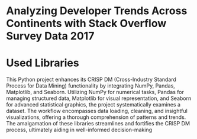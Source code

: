 # Analyzing Developer Trends Across Continents with Stack Overflow Survey Data 2017
# Used Libraries
This Python project enhances its CRISP DM (Cross-Industry Standard Process for Data Mining) functionality by integrating NumPy, Pandas, Matplotlib, and Seaborn. Utilizing NumPy for numerical tasks, Pandas for managing structured data, Matplotlib for visual representation, and Seaborn for advanced statistical graphics, the project systematically examines a dataset. The workflow encompasses data loading, cleaning, and insightful visualizations, offering a thorough comprehension of patterns and trends. The amalgamation of these libraries streamlines and fortifies the CRISP DM process, ultimately aiding in well-informed decision-making
